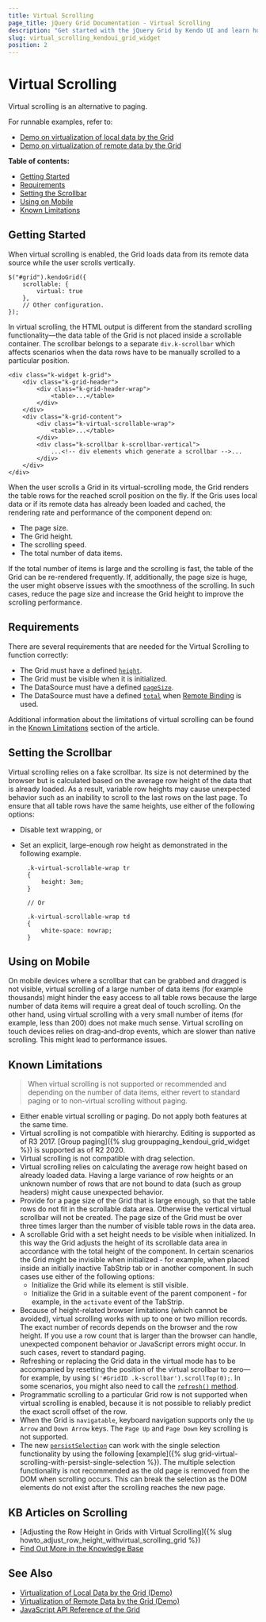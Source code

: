 ```yaml
---
title: Virtual Scrolling
page_title: jQuery Grid Documentation - Virtual Scrolling
description: "Get started with the jQuery Grid by Kendo UI and learn how to enable virtual scrolling as an alternative to paging."
slug: virtual_scrolling_kendoui_grid_widget
position: 2
---
```


# Virtual Scrolling

Virtual scrolling is an alternative to paging.

For runnable examples, refer to:
* [Demo on virtualization of local data by the Grid](https://demos.telerik.com/kendo-ui/grid/virtualization-local-data)
* [Demo on virtualization of remote data by the Grid](https://demos.telerik.com/kendo-ui/grid/virtualization-remote-data)

**Table of contents:**

 - [Getting Started](#getting-started)
 - [Requirements](#requirements)
 - [Setting the Scrollbar](#setting-the-scrollbar)
 - [Using on Mobile](#using-on-mobile)
 - [Known Limitations](#known-limitations)

## Getting Started

When virtual scrolling is enabled, the Grid loads data from its remote data source while the user scrolls vertically.

    $("#grid").kendoGrid({
        scrollable: {
            virtual: true
        },
        // Other configuration.
    });

In virtual scrolling, the HTML output is different from the standard scrolling functionality&mdash;the data table of the Grid is not placed inside a scrollable container. The scrollbar belongs to a separate `div.k-scrollbar` which affects scenarios when the data rows have to be manually scrolled to a particular position.

    <div class="k-widget k-grid">
        <div class="k-grid-header">
            <div class="k-grid-header-wrap">
                <table>...</table>
            </div>
        </div>
        <div class="k-grid-content">
            <div class="k-virtual-scrollable-wrap">
                <table>...</table>
            </div>
            <div class="k-scrollbar k-scrollbar-vertical">
                ...<!-- div elements which generate a scrollbar -->...
            </div>
        </div>
    </div>

When the user scrolls a Grid in its virtual-scrolling mode, the Grid renders the table rows for the reached scroll position on the fly. If the Gris uses local data or if its remote data has already been loaded and cached, the rendering rate and performance of the component depend on:
* The page size.
* The Grid height.
* The scrolling speed.
* The total number of data items.

If the total number of items is large and the scrolling is fast, the table of the Grid can be re-rendered frequently. If, additionally, the page size is huge, the user might observe issues with the smoothness of the scrolling. In such cases, reduce the page size and increase the Grid height to improve the scrolling performance.

## Requirements

There are several requirements that are needed for the Virtual Scrolling to function correctly:

 * The Grid must have a defined [`height`](/api/javascript/ui/grid/configuration/height).
 * The Grid must be visible when it is initialized.
 * The DataSource must have a defined [`pageSize`](/api/javascript/data/datasource/configuration/pagesize).
 * The DataSource must have a defined [`total`](/api/javascript/data/datasource/configuration/schema#schematotal) when [Remote Binding](https://demos.telerik.com/kendo-ui/grid/virtualization-remote-data) is used.

Additional information about the limitations of virtual scrolling can be found in the [Known Limitations](#known-limitations) section of the article.

## Setting the Scrollbar

Virtual scrolling relies on a fake scrollbar. Its size is not determined by the browser but is calculated based on the average row height of the data that is already loaded. As a result, variable row heights may cause unexpected behavior such as an inability to scroll to the last rows on the last page. To ensure that all table rows have the same heights, use either of the following options:
* Disable text wrapping, or
* Set an explicit, large-enough row height as demonstrated in the following example.

        .k-virtual-scrollable-wrap tr
        {
            height: 3em;
        }

        // Or

        .k-virtual-scrollable-wrap td
        {
            white-space: nowrap;
        }

## Using on Mobile

On mobile devices where a scrollbar that can be grabbed and dragged is not visible, virtual scrolling of a large number of data items (for example thousands) might hinder the easy access to all table rows because the large number of data items will require a great deal of touch scrolling. On the other hand, using virtual scrolling with a very small number of items (for example, less than 200) does not make much sense. Virtual scrolling on touch devices relies on drag-and-drop events, which are slower than native scrolling. This might lead to performance issues.

## Known Limitations

> When virtual scrolling is not supported or recommended and depending on the number of data items, either revert to standard paging or to non-virtual scrolling without paging.

* Either enable virtual scrolling or paging. Do not apply both features at the same time.
* Virtual scrolling is not compatible with hierarchy. Editing is supported as of R3 2017. [Group paging]({% slug grouppaging_kendoui_grid_widget %}) is supported as of R2 2020.
* Virtual scrolling is not compatible with drag selection.
* Virtual scrolling relies on calculating the average row height based on already loaded data. Having a large variance of row heights or an unknown number of rows that are not bound to data (such as group headers) might cause unexpected behavior.
* Provide for a page size of the Grid that is large enough, so that the table rows do not fit in the scrollable data area. Otherwise the vertical virtual scrollbar will not be created. The page size of the Grid must be over three times larger than the number of visible table rows in the data area.
* A scrollable Grid with a set height needs to be visible when initialized. In this way the Grid adjusts the height of its scrollable data area in accordance with the total height of the component. In certain scenarios the Grid might be invisible when initialized - for example, when placed inside an initially inactive TabStrip tab or in another component. In such cases use either of the following options:
    * Initialize the Grid while its element is still visible.
    * Initialize the Grid in a suitable event of the parent component - for example, in the `activate` event of the TabStrip.
* Because of height-related browser limitations (which cannot be avoided), virtual scrolling works with up to one or two million records. The exact number of records depends on the browser and the row height. If you use a row count that is larger than the browser can handle, unexpected component behavior or JavaScript errors might occur. In such cases, revert to standard paging.
* Refreshing or replacing the Grid data in the virtual mode has to be accompanied by resetting the position of the virtual scrollbar to zero&mdash;for example, by using `$('#GridID .k-scrollbar').scrollTop(0);`. In some scenarios, you might also need to call the [`refresh()` method](https://docs.telerik.com/kendo-ui/api/javascript/ui/grid/methods/refresh).
* Programmatic scrolling to a particular Grid row is not supported when virtual scrolling is enabled, because it is not possible to reliably predict the exact scroll offset of the row.
* When the Grid is `navigatable`, keyboard navigation supports only the `Up Arrow` and `Down Arrow` keys. The `Page Up` and `Page Down` key scrolling is not supported.
* The new [`persistSelection`](https://docs.telerik.com/kendo-ui/api/javascript/ui/grid/configuration/persistselection) can work with the single selection functionality by using the following [example]({% slug grid-virtual-scrolling-with-persist-single-selection %}). The multiple selection functionality is not recommended as the old page is removed from the DOM when scrolling occurs. This can break the selection as the DOM elements do not exist after the scrolling reaches the new page.

## KB Articles on Scrolling

* [Adjusting the Row Height in Grids with Virtual Scrolling]({% slug howto_adjust_row_height_withvirtual_scrolling_grid %})
* [Find Out More in the Knowledge Base](/knowledge-base)

## See Also

* [Virtualization of Local Data by the Grid (Demo)](https://demos.telerik.com/kendo-ui/grid/virtualization-local-data)
* [Virtualization of Remote Data by the Grid (Demo)](https://demos.telerik.com/kendo-ui/grid/virtualization-remote-data)
* [JavaScript API Reference of the Grid](/api/javascript/ui/grid)
